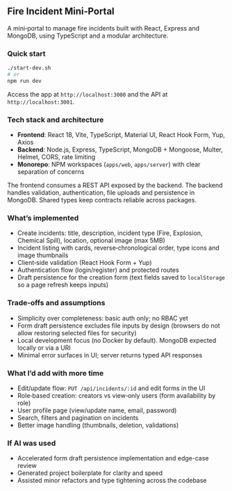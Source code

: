 ## Fire Incident Mini‑Portal

A mini‑portal to manage fire incidents built with React, Express and MongoDB, using TypeScript and a modular architecture.

### Quick start

```bash
./start-dev.sh
# or
npm run dev
```

Access the app at `http://localhost:3000` and the API at `http://localhost:3001`.

### Tech stack and architecture

- **Frontend**: React 18, Vite, TypeScript, Material UI, React Hook Form, Yup, Axios
- **Backend**: Node.js, Express, TypeScript, MongoDB + Mongoose, Multer, Helmet, CORS, rate limiting
- **Monorepo**: NPM workspaces (`apps/web`, `apps/server`) with clear separation of concerns

The frontend consumes a REST API exposed by the backend. The backend handles validation, authentication, file uploads and persistence in MongoDB. Shared types keep contracts reliable across packages.

### What’s implemented

- Create incidents: title, description, incident type (Fire, Explosion, Chemical Spill), location, optional image (max 5MB)
- Incident listing with cards, reverse‑chronological order, type icons and image thumbnails
- Client‑side validation (React Hook Form + Yup)
- Authentication flow (login/register) and protected routes
- Draft persistence for the creation form (text fields saved to `localStorage` so a page refresh keeps inputs)

### Trade‑offs and assumptions

- Simplicity over completeness: basic auth only; no RBAC yet
- Form draft persistence excludes file inputs by design (browsers do not allow restoring selected files for security)
- Local development focus (no Docker by default). MongoDB expected locally or via a URI
- Minimal error surfaces in UI; server returns typed API responses

### What I’d add with more time

- Edit/update flow: `PUT /api/incidents/:id` and edit forms in the UI
- Role‑based creation: creators vs view‑only users (form availability by role)
- User profile page (view/update name, email, password)
- Search, filters and pagination on incidents
- Better image handling (thumbnails, deletion, validations)

### If AI was used

- Accelerated form draft persistence implementation and edge-case review
- Generated project boilerplate for clarity and speed
- Assisted minor refactors and type tightening across the codebase
